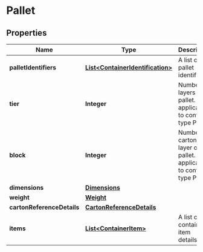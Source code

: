 # Pallet

## Properties
Name | Type | Description | Notes
------------ | ------------- | ------------- | -------------
**palletIdentifiers** | [**List&lt;ContainerIdentification&gt;**](ContainerIdentification.md) | A list of pallet identifiers. | 
**tier** | **Integer** | Number of layers per pallet. Only applicable to container type Pallet. |  [optional]
**block** | **Integer** | Number of cartons per layer on the pallet. Only applicable to container type Pallet. |  [optional]
**dimensions** | [**Dimensions**](Dimensions.md) |  |  [optional]
**weight** | [**Weight**](Weight.md) |  |  [optional]
**cartonReferenceDetails** | [**CartonReferenceDetails**](CartonReferenceDetails.md) |  |  [optional]
**items** | [**List&lt;ContainerItem&gt;**](ContainerItem.md) | A list of container item details. |  [optional]
